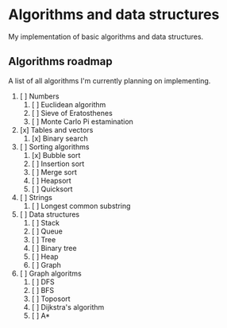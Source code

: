# Algorithms and data structures

My implementation of basic algorithms and data structures.

## Algorithms roadmap

A list of all algorithms I'm currently planning on implementing.

1. [ ] Numbers
   1. [ ] Euclidean algorithm
   2. [ ] Sieve of Eratosthenes
   3. [ ] Monte Carlo Pi estamination
2. [x] Tables and vectors
   1. [x] Binary search
3. [ ] Sorting algorithms
   1. [x] Bubble sort
   2. [ ] Insertion sort
   3. [ ] Merge sort
   4. [ ] Heapsort
   5. [ ] Quicksort
4. [ ] Strings
   1. [ ] Longest common substring
5. [ ] Data structures
   1. [ ] Stack
   2. [ ] Queue
   3. [ ] Tree
   4. [ ] Binary tree
   5. [ ] Heap
   6. [ ] Graph
6. [ ] Graph algoritms
   1. [ ] DFS
   2. [ ] BFS
   3. [ ] Toposort
   4. [ ] Dijkstra's algorithm
   5. [ ] A*
